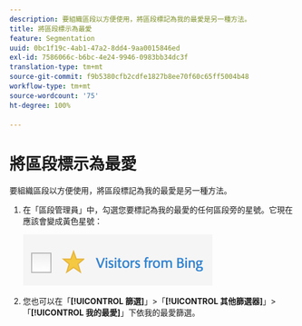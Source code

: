 ```yaml
---
description: 要組織區段以方便使用，將區段標記為我的最愛是另一種方法。
title: 將區段標示為最愛
feature: Segmentation
uuid: 0bc1f19c-4ab1-47a2-8dd4-9aa0015846ed
exl-id: 7586066c-b6bc-4e24-9946-0983bb34dc3f
translation-type: tm+mt
source-git-commit: f9b5380cfb2cdfe1827b8ee70f60c65ff5004b48
workflow-type: tm+mt
source-wordcount: '75'
ht-degree: 100%

---
```


# 將區段標示為最愛

要組織區段以方便使用，將區段標記為我的最愛是另一種方法。

1. 在「區段管理員」中，勾選您要標記為我的最愛的任何區段旁的星號。它現在應該會變成黃色星號：

   ![](assets/favorites.png)

1. 您也可以在「**[!UICONTROL 篩選]**」>「**[!UICONTROL 其他篩選器]**」>「**[!UICONTROL 我的最愛]**」下依我的最愛篩選。
